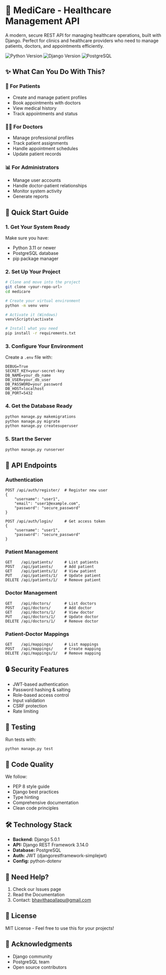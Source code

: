# 🏥 MediCare - Healthcare Management API

A modern, secure REST API for managing healthcare operations, built with Django. Perfect for clinics and healthcare providers who need to manage patients, doctors, and appointments efficiently.

![Python Version](https://img.shields.io/badge/Python-3.12+-blue)
![Django Version](https://img.shields.io/badge/Django-5.0.1-green)
![PostgreSQL](https://img.shields.io/badge/Database-PostgreSQL-blue)

## ✨ What Can You Do With This?

### 👥 For Patients
- Create and manage patient profiles
- Book appointments with doctors
- View medical history
- Track appointments and status

### 👨‍⚕️ For Doctors
- Manage professional profiles
- Track patient assignments
- Handle appointment schedules
- Update patient records

### 📊 For Administrators
- Manage user accounts
- Handle doctor-patient relationships
- Monitor system activity
- Generate reports

## 🚀 Quick Start Guide

### 1. Get Your System Ready
Make sure you have:
- Python 3.11 or newer
- PostgreSQL database
- pip package manager

### 2. Set Up Your Project

```bash
# Clone and move into the project
git clone <your-repo-url>
cd medicare

# Create your virtual environment
python -m venv venv

# Activate it (Windows)
venv\Scripts\activate

# Install what you need
pip install -r requirements.txt
```

### 3. Configure Your Environment

Create a `.env` file with:
```env
DEBUG=True
SECRET_KEY=your-secret-key
DB_NAME=your_db_name
DB_USER=your_db_user
DB_PASSWORD=your_password
DB_HOST=localhost
DB_PORT=5432
```

### 4. Get the Database Ready

```bash
python manage.py makemigrations
python manage.py migrate
python manage.py createsuperuser
```

### 5. Start the Server

```bash
python manage.py runserver
```

## 🔌 API Endpoints

### Authentication
```http
POST /api/auth/register/  # Register new user
{
    "username": "user1",
    "email": "user1@example.com",
    "password": "secure_password"
}

POST /api/auth/login/     # Get access token
{
    "username": "user1",
    "password": "secure_password"
}
```

### Patient Management
```http
GET    /api/patients/     # List patients
POST   /api/patients/     # Add patient
GET    /api/patients/1/   # View patient
PUT    /api/patients/1/   # Update patient
DELETE /api/patients/1/   # Remove patient
```

### Doctor Management
```http
GET    /api/doctors/      # List doctors
POST   /api/doctors/      # Add doctor
GET    /api/doctors/1/    # View doctor
PUT    /api/doctors/1/    # Update doctor
DELETE /api/doctors/1/    # Remove doctor
```

### Patient-Doctor Mappings
```http
GET    /api/mappings/     # List mappings
POST   /api/mappings/     # Create mapping
DELETE /api/mappings/1/   # Remove mapping
```

## 🔒 Security Features

- JWT-based authentication
- Password hashing & salting
- Role-based access control
- Input validation
- CSRF protection
- Rate limiting

## 🧪 Testing

Run tests with:
```bash
python manage.py test
```

## 📝 Code Quality

We follow:
- PEP 8 style guide
- Django best practices
- Type hinting
- Comprehensive documentation
- Clean code principles

## 🛠️ Technology Stack

- **Backend:** Django 5.0.1
- **API:** Django REST Framework 3.14.0
- **Database:** PostgreSQL
- **Auth:** JWT (djangorestframework-simplejwt)
- **Config:** python-dotenv

## 🤝 Need Help?

1. Check our Issues page
2. Read the Documentation
3. Contact: bhavithapallapu@gmail.com

## 📜 License

MIT License - Feel free to use this for your projects!

## 👏 Acknowledgments

- Django community
- PostgreSQL team
- Open source contributors
